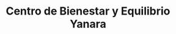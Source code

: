 ---
title: "Centro de Bienestar y Equilibrio Yanara"
url: /madrid/centro-de-bienestar-y-equilibrio-yanara/
shop: cosméticos
---
